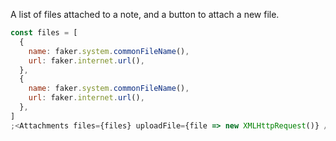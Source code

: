 A list of files attached to a note, and a button to attach a new file.

```js
const files = [
  {
    name: faker.system.commonFileName(),
    url: faker.internet.url(),
  },
  {
    name: faker.system.commonFileName(),
    url: faker.internet.url(),
  },
]
;<Attachments files={files} uploadFile={file => new XMLHttpRequest()} />
```
